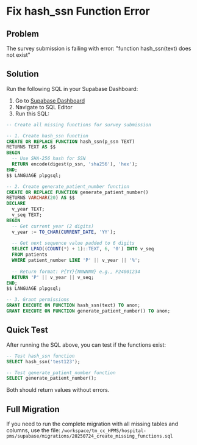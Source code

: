 # Fix hash_ssn Function Error

## Problem
The survey submission is failing with error: "function hash_ssn(text) does not exist"

## Solution
Run the following SQL in your Supabase Dashboard:

1. Go to [Supabase Dashboard](https://supabase.com/dashboard/project/bqoaalfvvtkdqmovhavn)
2. Navigate to SQL Editor
3. Run this SQL:

```sql
-- Create all missing functions for survey submission

-- 1. Create hash_ssn function
CREATE OR REPLACE FUNCTION hash_ssn(p_ssn TEXT)
RETURNS TEXT AS $$
BEGIN
  -- Use SHA-256 hash for SSN
  RETURN encode(digest(p_ssn, 'sha256'), 'hex');
END;
$$ LANGUAGE plpgsql;

-- 2. Create generate_patient_number function
CREATE OR REPLACE FUNCTION generate_patient_number()
RETURNS VARCHAR(20) AS $$
DECLARE
  v_year TEXT;
  v_seq TEXT;
BEGIN
  -- Get current year (2 digits)
  v_year := TO_CHAR(CURRENT_DATE, 'YY');
  
  -- Get next sequence value padded to 6 digits
  SELECT LPAD((COUNT(*) + 1)::TEXT, 6, '0') INTO v_seq
  FROM patients
  WHERE patient_number LIKE 'P' || v_year || '%';
  
  -- Return format: P{YY}{NNNNNN} e.g., P24001234
  RETURN 'P' || v_year || v_seq;
END;
$$ LANGUAGE plpgsql;

-- 3. Grant permissions
GRANT EXECUTE ON FUNCTION hash_ssn(text) TO anon;
GRANT EXECUTE ON FUNCTION generate_patient_number() TO anon;
```

## Quick Test
After running the SQL above, you can test if the functions exist:

```sql
-- Test hash_ssn function
SELECT hash_ssn('test123');

-- Test generate_patient_number function
SELECT generate_patient_number();
```

Both should return values without errors.

## Full Migration
If you need to run the complete migration with all missing tables and columns, use the file:
`/workspace/tm_cc_HPMS/hospital-pms/supabase/migrations/20250724_create_missing_functions.sql`